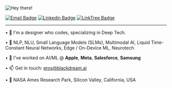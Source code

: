 ![Hey there!](https://media.tenor.com/acihnolEVYAAAAAC/goku-hi.gif)
 
[![Email Badge](https://img.shields.io/badge/-Email-c14438?style=flat-square&logo=Gmail&logoColor=white&link=mailto:eros@theotherEros.com)](mailto:eros@theotherEros.com)
[![Linkedin Badge](https://img.shields.io/badge/-LinkedIn-blue?style=flat-square&logo=Linkedin&logoColor=white&link=https://www.linkedin.com/in/erosmarcello)](https://www.linkedin.com/in/erosmarcello/)
[![LinkTree Badge](https://img.shields.io/badge/Links-12100E?style=flat-square&logo=medium&logoColor=green&link=https://linktr.ee/erosmarcello/)](https://linktr.ee/erosmarcello/)

--- 

• 🧠 I'm a designer who codes, specializing in Deep Tech.

• 🖤 NLP, NLU, Small Language Models (SLMs), Multimodal AI, Liquid Time-Constant Neural Networks, Edge / On-Device ML, Neurotech

• 🦾 I've worked on AI/ML @ **Apple**, **Meta**, **Salesforce**, **Samsung**
    
• 📫 Get in touch: [eros@blackdream.ai](mailto:eros@blackdream.ai)
    
• 📍 NASA Ames Research Park, Silicon Valley, California, USA
